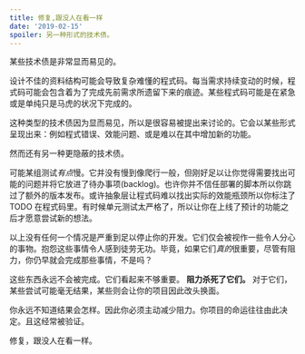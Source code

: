 ```yaml
---
title: 修复,跟没人在看一样
date: '2019-02-15'
spoiler: 另一种形式的技术债。
---
```


某些技术债是非常显而易见的。

设计不佳的资料结构可能会导致复杂难懂的程式码。每当需求持续变动的时候，程式码可能会包含着为了完成先前需求所遗留下来的痕迹。某些程式码可能是在紧急或是单纯只是马虎的状况下完成的。

这种类型的技术债因为显而易见，所以是很容易被提出来讨论的。它会以某些形式呈现出来：例如程式错误、效能问题、或是难以在其中增加新的功能。

然而还有另一种更隐蔽的技术债。

可能某组测试*有点*慢。它并没有慢到像爬行一般，但刚好足以让你觉得需要找出可能的问题并将它放进了待办事项(backlog)。也许你并不信任部署的脚本所以你跳过了额外的版本发布。或许抽象层让程式码难以找出实际的效能瓶颈所以你标注了 TODO 在程式码里。有时候单元测试太严格了，所以让你在上线了预计的功能之后才愿意尝试新的想法。

以上没有任何一个情况是严重到足以停止你的开发。它们仅会被视作一些令人分心的事物。抱怨这些事情令人感到徒劳无功。毕竟，如果它们*真的*很重要，尽管有阻力，你仍早就会完成那些事情，不是吗？

这些东西永远不会被完成。它们看起来不够重要。 **阻力杀死了它们。** 对于它们，某些尝试可能毫无结果，某些则会让你的项目因此改头换面。

你永远不知道结果会怎样。因此你必须主动减少阻力。你项目的命运往往由此决定。且这经常被验证。

修复，跟没人在看一样。
